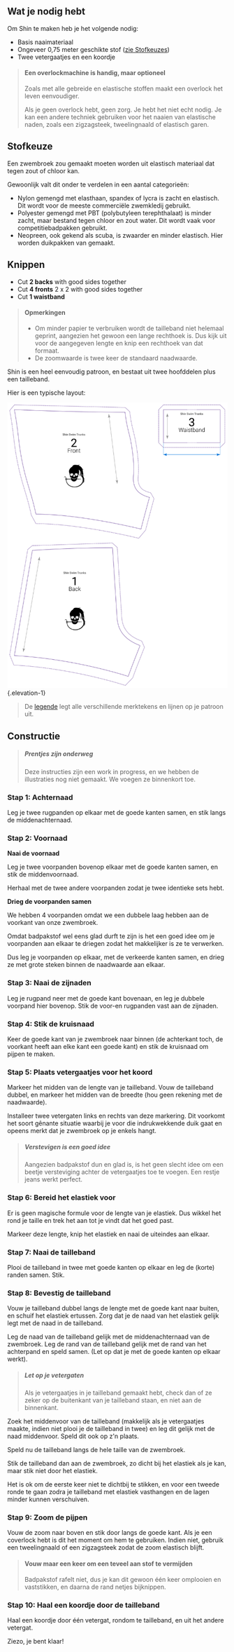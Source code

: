 
## Wat je nodig hebt

Om Shin te maken heb je het volgende nodig:

 - Basis naaimateriaal
 - Ongeveer 0,75 meter geschikte stof ([zie Stofkeuzes](#fabric-options))
 - Twee vetergaatjes en een koordje

> #### Een overlockmachine is handig, maar optioneel
> 
> Zoals met alle gebreide en elastische stoffen maakt een overlock het leven eenvoudiger.
> 
> Als je geen overlock hebt, geen zorg. Je hebt het niet echt nodig. Je kan een andere techniek gebruiken voor het naaien van elastische naden, zoals een zigzagsteek, tweelingnaald of elastisch garen.

## Stofkeuze

Een zwembroek zou gemaakt moeten worden uit elastisch materiaal dat tegen zout of chloor kan.

Gewoonlijk valt dit onder te verdelen in een aantal categorieën:

 - Nylon gemengd met elasthaan, spandex of lycra is zacht en elastisch. Dit wordt voor de meeste commerciële zwemkledij gebruikt.
 - Polyester gemengd met PBT (polybutyleen terephthalaat) is minder zacht, maar bestand tegen chloor en zout water. Dit wordt vaak voor competitiebadpakken gebruikt.
 - Neopreen, ook gekend als scuba, is zwaarder en minder elastisch. Hier worden duikpakken van gemaakt.

## Knippen

 - Cut **2 backs** with good sides together
 - Cut **4 fronts** 2 x 2 with good sides together
 - Cut **1 waistband**

> #### Opmerkingen
> 
> - Om minder papier te verbruiken wordt de tailleband niet helemaal geprint, aangezien het gewoon een lange rechthoek is. Dus kijk uit voor de aangegeven lengte en knip een rechthoek van dat formaat.
> - De zoomwaarde is twee keer de standaard naadwaarde.

Shin is een heel eenvoudig patroon, en bestaat uit twee hoofddelen plus een tailleband.

Hier is een typische layout:

![Een typisch Shin patroon](layout.svg) {.elevation-1}

> De [legende](/en/docs/patterns/notation) legt alle verschillende merktekens en lijnen op je patroon uit.


## Constructie

> ##### Prentjes zijn onderweg
> 
> Deze instructies zijn een work in progress, en we hebben de illustraties nog niet gemaakt. We voegen ze binnenkort toe.

### Stap 1: Achternaad

Leg je twee rugpanden op elkaar met de goede kanten samen, en stik langs de middenachternaad.

### Stap 2: Voornaad

**Naai de voornaad**

Leg je twee voorpanden bovenop elkaar met de goede kanten samen, en stik de middenvoornaad.

Herhaal met de twee andere voorpanden zodat je twee identieke sets hebt.

**Drieg de voorpanden samen**

We hebben 4 voorpanden omdat we een dubbele laag hebben aan de voorkant van onze zwembroek.

Omdat badpakstof wel eens glad durft te zijn is het een goed idee om je voorpanden aan elkaar te driegen zodat het makkelijker is ze te verwerken.

Dus leg je voorpanden op elkaar, met de verkeerde kanten samen, en drieg ze met grote steken binnen de naadwaarde aan elkaar.

### Stap 3: Naai de zijnaden

Leg je rugpand neer met de goede kant bovenaan, en leg je dubbele voorpand hier bovenop. Stik de voor-en rugpanden vast aan de zijnaden.

### Stap 4: Stik de kruisnaad

Keer de goede kant van je zwembroek naar binnen (de achterkant toch, de voorkant heeft aan elke kant een goede kant) en stik de kruisnaad om pijpen te maken.

### Stap 5: Plaats vetergaatjes voor het koord

Markeer het midden van de lengte van je tailleband. Vouw de tailleband dubbel, en markeer het midden van de breedte (hou geen rekening met de naadwaarde).

Installeer twee vetergaten links en rechts van deze markering. Dit voorkomt het soort gênante situatie waarbij je voor die indrukwekkende duik gaat en opeens merkt dat je zwembroek op je enkels hangt.

> ##### Verstevigen is een goed idee
> 
> Aangezien badpakstof dun en glad is, is het geen slecht idee om een beetje versteviging achter de vetergaatjes toe te voegen. Een restje jeans werkt perfect.

### Stap 6: Bereid het elastiek voor

Er is geen magische formule voor de lengte van je elastiek. Dus wikkel het rond je taille en trek het aan tot je vindt dat het goed past.

Markeer deze lengte, knip het elastiek en naai de uiteindes aan elkaar.

### Stap 7: Naai de tailleband

Plooi de tailleband in twee met goede kanten op elkaar en leg de (korte) randen samen. Stik.

### Stap 8: Bevestig de tailleband

Vouw je tailleband dubbel langs de lengte met de goede kant naar buiten, en schuif het elastiek ertussen. Zorg dat je de naad van het elastiek gelijk legt met de naad in de tailleband.

Leg de naad van de tailleband gelijk met de middenachternaad van de zwembroek. Leg de rand van de tailleband gelijk met de rand van het achterpand en speld samen. (Let op dat je met de goede kanten op elkaar werkt).

> ##### Let op je vetergaten
> 
> Als je vetergaatjes in je tailleband gemaakt hebt, check dan of ze zeker op de buitenkant van je tailleband staan, en niet aan de binnenkant.

Zoek het middenvoor van de tailleband (makkelijk als je vetergaatjes maakte, indien niet plooi je de tailleband in twee) en leg dit gelijk met de naad middenvoor. Speld dit ook op z'n plaats.

Speld nu de tailleband langs de hele taille van de zwembroek.

Stik de tailleband dan aan de zwembroek, zo dicht bij het elastiek als je kan, maar stik niet door het elastiek.

Het is ok om de eerste keer niet te dichtbij te stikken, en voor een tweede ronde te gaan zodra je tailleband met elastiek vasthangen en de lagen minder kunnen verschuiven.

### Stap 9: Zoom de pijpen

Vouw de zoom naar boven en stik door langs de goede kant. Als je een coverlock hebt is dit het moment om hem te gebruiken. Indien niet, gebruik een tweelingnaald of een zigzagsteek zodat de zoom elastisch blijft.

> #### Vouw maar een keer om een teveel aan stof te vermijden
> 
> Badpakstof rafelt niet, dus je kan dit gewoon één keer omplooien en vaststikken, en daarna de rand netjes bijknippen.

### Stap 10: Haal een koordje door de tailleband

Haal een koordje door één vetergat, rondom te tailleband, en uit het andere vetergat.

Ziezo, je bent klaar!
